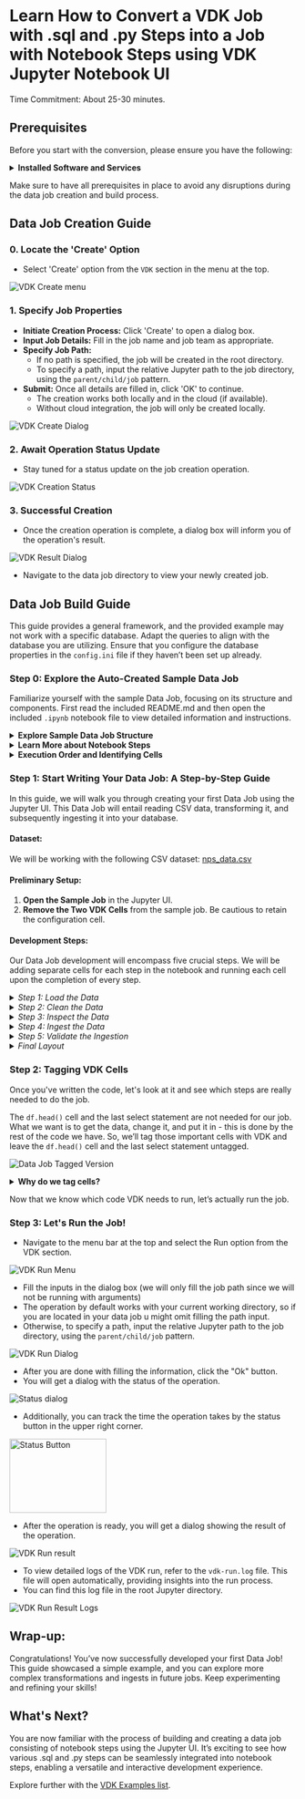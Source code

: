 # Learn How to Convert a VDK Job with .sql and .py Steps into a Job with Notebook Steps using VDK Jupyter Notebook UI

Time Commitment: About 25-30 minutes.

## Prerequisites

Before you start with the conversion, please ensure you have the following:

<details>
  <summary><b>Installed Software and Services</b></summary>

- **VDK:** Ensure that the Versatile Data Kit is installed and properly configured.
- **[Control Service](https://github.com/vmware/versatile-data-kit/wiki/Interfaces#control-service:~:text=Parameterized%20SQL-,Control%20Service,-Job%20Lifecycle%20API):** Essential for orchestrating the execution of Data Jobs.
- **Jupyter instance:** Needed to access Jupyter Notebooks.
- **[vdk-jupyterlab-extension](https://github.com/vmware/versatile-data-kit/blob/main/projects/vdk-plugins/vdk-jupyter/vdk-jupyterlab-extension/README.md):** This extension integrates VDK with JupyterLab.
- **[vdk-notebook](https://github.com/vmware/versatile-data-kit/blob/main/projects/vdk-plugins/vdk-notebook/README.md):** Allows the execution of VDK jobs with notebooks.
- **[vdk-ipython](https://github.com/vmware/versatile-data-kit/blob/main/projects/vdk-plugins/vdk-ipython/README.md):** Loads VDK functionalities into IPython environments, allowing enhanced interaction.

</details>

Make sure to have all prerequisites in place to avoid any disruptions during the data job creation and build process.

## Data Job Creation Guide

### 0. Locate the 'Create' Option

- Select 'Create' option from the `VDK` section in the menu at the top.

![VDK Create menu](images/create-menu.png)

### 1. Specify Job Properties

- **Initiate Creation Process:** Click 'Create' to open a dialog box.
- **Input Job Details:** Fill in the job name and job team as appropriate.
- **Specify Job Path:**
    - If no path is specified, the job will be created in the root directory.
    - To specify a path, input the relative Jupyter path to the job directory, using the `parent/child/job` pattern.
- **Submit:** Once all details are filled in, click 'OK' to continue.
    - The creation works both locally and in the cloud (if available).
    - Without cloud integration, the job will only be created locally.

![VDK Create Dialog](images/create-dialog.png)

### 2. Await Operation Status Update

- Stay tuned for a status update on the job creation operation.

![VDK Creation Status](images/create-status-update.png)

### 3. Successful Creation

- Once the creation operation is complete, a dialog box will inform you of the operation's result.

![VDK Result Dialog](images/create-success.png)

- Navigate to the data job directory to view your newly created job.


## Data Job Build Guide

This guide provides a general framework, and the provided example may not work with a specific database.
Adapt the queries to align with the database you are utilizing.
Ensure that you configure the database properties in the `config.ini` file if they haven’t been set up already.

### Step 0: Explore the Auto-Created Sample Data Job

Familiarize yourself with the sample Data Job, focusing on its structure and components.
First read the included README.md and then open the included `.ipynb` notebook file to view detailed information and instructions.

<details>
  <summary><b>Explore Sample Data Job Structure</b></summary>

- Upon entering the file, observe cells containing sample information and instructional docstrings.
- **Configuration Cell:** Identify and run the configuration cell for VDK IPython as instructed, allowing VDK interaction within the notebook.
- **VDK Cells Examples:** Note two provided VDK cells illustrating basic usage and functionality.

  ![VDK Create Sample Job](images/sample-notebook-file.png)

</details>

<details>
  <summary><b>Learn More about Notebook Steps</b></summary>

#### Python Cells
Within the notebook, VDK provides an object — `job_input`, which has methods for:
- Executing queries
- Ingesting data
- Handling properties, and more.

To learn more about it, type `help(job_input)` in a Python cell.

#### SQL Cells
SQL-only cells can be created by starting the cell with `%%vdksql` magic. Properties and arguments within SQL cells are automatically replaced, for example `{db}`.

```ipython
%%vdksql
select * from {db}.sales
join {db}.marketing
using (sale_id)
```
</details>

<details>
  <summary><b>Execution Order and Identifying Cells</b></summary>

#### Tagging Cells with "vdk"
Cells can be tagged with "vdk". While this tag does not impact the development phase of the data job, it is crucial for subsequent automated operations, like a "VDK Run".

- **Impact of Tagging:** Only the cells critical to the data job should be tagged with "vdk". These tagged cells are essential during deployment and other execution processes.
- **Identifying VDK Cells:** They can be easily recognized by their unique color scheme, the presence of the VDK logo, and an exclusive numbering system.
- **Execution Order:** VDK cells in the notebook are executed according to their numbering when executing the notebook data job with VDK.
- **Untagged Cells:** Cells not tagged with "vdk" will be overlooked during deployment. They can be deleted as they are not essential to the data job's execution. However, removing VDK-tagged cells will alter the data job execution.

#### Sample Job Overview
In the sample job, there are two VDK cells, with the remaining ones being untagged.

![VDK Cells Sample Job](images/sample-notebook-file.png)

</details>

### Step 1: Start Writing Your Data Job: A Step-by-Step Guide

In this guide, we will walk you through creating your first Data Job using the Jupyter UI. This Data Job will entail reading CSV data, transforming it, and subsequently ingesting it into your database.

#### **Dataset:**
We will be working with the following CSV dataset: [nps_data.csv](https://raw.githubusercontent.com/duyguHsnHsn/nps-data/main/nps_data.csv)

#### **Preliminary Setup:**
1. **Open the Sample Job** in the Jupyter UI.
2. **Remove the Two VDK Cells** from the sample job. Be cautious to retain the configuration cell.

#### **Development Steps:**
Our Data Job development will encompass five crucial steps. We will be adding separate cells for each step in the notebook and running each cell upon the completion of every step.

<details>
  <summary><i>Step 1: Load the Data</i></summary>

In the first step, we will load the data from the provided CSV link as a DataFrame.

```
import pandas as pd
# Read the data
url = "https://raw.githubusercontent.com/duyguHsnHsn/nps-data/main/nps_data.csv"
df = pd.read_csv(url)
```

</details>

<details>
  <summary><i>Step 2: Clean the Data</i></summary>

Next, we will remove any dirty test data from the DataFrame to clean our dataset.

```
df = df[df['User'] != 'testuser']
```

</details>

<details>
  <summary><i>Step 3: Inspect the Data</i></summary>
Post-cleaning, we will inspect the first few rows of our DataFrame to ensure the data is in the correct format and has been cleaned properly.

```
df.head()
```

</details>

<details>
  <summary><i>Step 4: Ingest the Data</i></summary>

Once satisfied with the cleanliness and structure of our data, we will ingest it using VDK's job_input.
In this step, additional parameters like collector_id can also be added if needed.

```
job_input.send_tabular_data_for_ingestion(
    df.itertuples(index=False),
    destination_table="nps_data",
    column_names=df.columns.tolist()
)
```

</details>

<details>
  <summary><i>Step 5: Validate the Ingestion</i></summary>

Finally, to ensure the success of our Data Job, we will validate whether the data has been ingested successfully by querying our destination table and inspecting the ingested data.

```
%%vdksql
select * from nps_data
```

</details>

<details>
  <summary><i>Final Layout</i></summary>

Upon completion of all the steps, your notebook should resemble the following:

![Data Job First version](images/untagged-cells-job.png)

</details>


###  Step 2: Tagging VDK Cells

Once you've written the code, let's look at it and see which steps are really needed to do the job.

The `df.head()` cell and the last select statement are not needed for our job.
What we want is to get the data, change it, and put it in - this is done by the rest of the code we have.
So, we’ll tag those important cells with VDK and leave the `df.head()` cell and the last select statement untagged.

![Data Job Tagged Version](images/tagged-cells-job.png)

<details>
  <summary><b>Why do we tag cells?</b></summary>

Tagging the right cells with VDK makes sure that when we do "VDK Run" or when the job runs on a schedule, no extra code runs.
You can either delete the extra cells or leave them untagged.
For this guide, we’ll leave them untagged so you can see the difference between tagged and untagged cells.

Now, with everything clear, let’s run the job!
</details>

Now that we know which code VDK needs to run, let’s actually run the job.


### Step 3: Let's Run the Job!

- Navigate to the menu bar at the top and select the Run option from the VDK section.

![VDK Run Menu](images/run-menu.png)

- Fill the inputs in the dialog box (we will only fill the job path since we will not be running with arguments)
- The operation by default works with your current working directory, so if you are located in your data job u might omit filling the path input.
- Otherwise, to specify a path, input the relative Jupyter path to the job directory, using the `parent/child/job` pattern.

![VDK Run Dialog](images/run-dialog.png)

- After you are done with filling the information, click the "Ok" button.
- You will get a dialog with the status of the operation.

![Status dialog](images/run-status-dialog.png)

- Additionally, you can track the time the operation takes by the status button in the upper right corner.

<img src="images/vdk-status-button.png" alt="Status Button" width="170px" height="130px"/>


- After the operation is ready, you will get a dialog showing the result of the operation.

![VDK Run result](images/run-result-dialog.png)

- To view detailed logs of the VDK run, refer to the `vdk-run.log` file. This file will open automatically, providing insights into the run process.
- You can find this log file in the root Jupyter directory.

![VDK Run Result Logs](images/vdk-run-logs.png)

## Wrap-up:
Congratulations!
You’ve now successfully developed your first Data Job!
This guide showcased a simple example, and you can explore more complex transformations and ingests in future jobs.
Keep experimenting and refining your skills!


## What's Next?

You are now familiar with the process of building and creating a data job consisting of notebook steps using the Jupyter UI.
It’s exciting to see how various .sql and .py steps can be seamlessly integrated into notebook steps, enabling a versatile and interactive development experience.

Explore further with the [VDK Examples list](https://github.com/vmware/versatile-data-kit/wiki/Examples).
